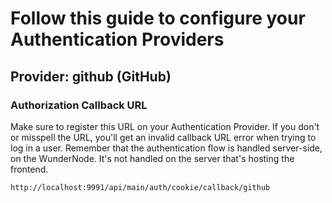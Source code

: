 # Follow this guide to configure your Authentication Providers

## Provider: github (GitHub)

### Authorization Callback URL

Make sure to register this URL on your Authentication Provider.
If you don't or misspell the URL, you'll get an invalid callback URL error when trying to log in a user.
Remember that the authentication flow is handled server-side, on the WunderNode.
It's not handled on the server that's hosting the frontend.

```
http://localhost:9991/api/main/auth/cookie/callback/github
```